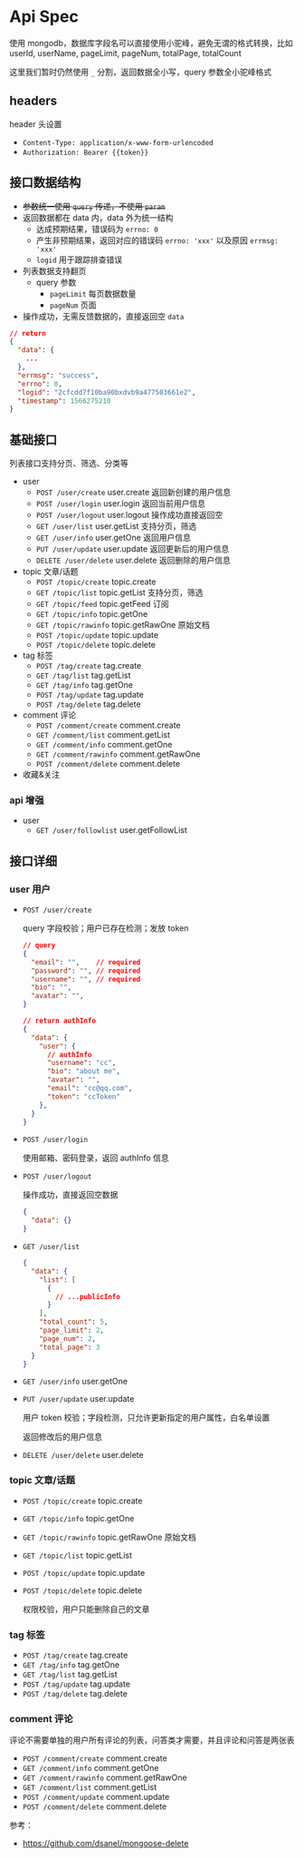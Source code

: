 # Api Spec

使用 mongodb，数据库字段名可以直接使用小驼峰，避免无谓的格式转换，比如 userId, userName, pageLimit, pageNum, totalPage, totalCount

这里我们暂时仍然使用 `_` 分割，返回数据全小写，query 参数全小驼峰格式

## headers

header 头设置

- `Content-Type: application/x-www-form-urlencoded`
- `Authorization: Bearer {{token}}`

## 接口数据结构

- ~~参数统一使用 `query` 传递，不使用 `param`~~
- 返回数据都在 data 内，data 外为统一结构
  - 达成预期结果，错误码为 `errno: 0`
  - 产生非预期结果，返回对应的错误码 `errno: 'xxx'` 以及原因 `errmsg: 'xxx'`
  - `logid` 用于跟踪排查错误
- 列表数据支持翻页
  - query 参数
    - `pageLimit` 每页数据数量
    - `pageNum` 页面
- 操作成功，无需反馈数据的，直接返回空 `data`

```json
// return
{
  "data": {
    ...
  },
  "errmsg": "success",
  "errno": 0,
  "logid": "2cfcdd7f10ba90bxdvb9a477503661e2",
  "timestamp": 1566275210
}
```

## 基础接口

列表接口支持分页、筛选、分类等

- user
  - `POST /user/create`     user.create 返回新创建的用户信息
  - `POST /user/login`      user.login  返回当前用户信息
  - `POST /user/logout`     user.logout 操作成功直接返回空
  - `GET /user/list`        user.getList 支持分页，筛选
  - `GET /user/info`        user.getOne 返回用户信息
  - `PUT /user/update`      user.update 返回更新后的用户信息
  - `DELETE /user/delete`   user.delete 返回删除的用户信息
- topic 文章/话题
  - `POST /topic/create`    topic.create
  - `GET /topic/list`       topic.getList 支持分页，筛选
  - `GET /topic/feed`       topic.getFeed 订阅
  - `GET /topic/info`       topic.getOne
  - `GET /topic/rawinfo`    topic.getRawOne 原始文档
  - `POST /topic/update`    topic.update
  - `POST /topic/delete`    topic.delete
- tag 标签
  - `POST /tag/create`      tag.create
  - `GET /tag/list`         tag.getList
  - `GET /tag/info`         tag.getOne
  - `POST /tag/update`      tag.update
  - `POST /tag/delete`      tag.delete
- comment 评论
  - `POST /comment/create`  comment.create
  - `GET /comment/list`     comment.getList
  - `GET /comment/info`     comment.getOne
  - `GET /comment/rawinfo`  comment.getRawOne
  - `POST /comment/delete`  comment.delete
- 收藏&关注

### api 增强

- user
  - `GET /user/followlist` user.getFollowList

## 接口详细

### user 用户

- `POST /user/create`

  query 字段校验；用户已存在检测；发放 token

  ```json
  // query
  {
    "email": "",    // required
    "password": "", // required
    "username": "", // required
    "bio": "",
    "avatar": "",
  }

  // return authInfo
  {
    "data": {
      "user": {
        // authInfo
        "username": "cc",
        "bio": "about me",
        "avatar": "",
        "email": "cc@qq.com",
        "token": "ccToken"
      },
    }
  }
  ```

- `POST /user/login`

  使用邮箱、密码登录，返回 authInfo 信息

- `POST /user/logout`

  操作成功，直接返回空数据

  ```json
  {
    "data": {}
  }
  ```

- `GET /user/list`

  ```json
  {
    "data": {
      "list": [
        {
          // ...publicInfo
        }
      ],
      "total_count": 5,
      "page_limit": 2,
      "page_num": 2,
      "total_page": 3
    }
  }
  ```

- `GET /user/info`        user.getOne
- `PUT /user/update`      user.update

  用户 token 校验；字段检测，只允许更新指定的用户属性，白名单设置

  返回修改后的用户信息

- `DELETE /user/delete`   user.delete

### topic 文章/话题

- `POST /topic/create`    topic.create
- `GET /topic/info`       topic.getOne
- `GET /topic/rawinfo`    topic.getRawOne 原始文档
- `GET /topic/list`       topic.getList
- `POST /topic/update`    topic.update
- `POST /topic/delete`    topic.delete

  权限校验，用户只能删除自己的文章

### tag 标签

- `POST /tag/create`      tag.create
- `GET /tag/info`         tag.getOne
- `GET /tag/list`         tag.getList
- `POST /tag/update`      tag.update
- `POST /tag/delete`      tag.delete

### comment 评论

评论不需要单独的用户所有评论的列表，问答类才需要，并且评论和问答是两张表

- `POST /comment/create`  comment.create
- `GET /comment/info`     comment.getOne
- `GET /comment/rawinfo`  comment.getRawOne
- `GET /comment/list`     comment.getList
- `POST /comment/update`  comment.update
- `POST /comment/delete`  comment.delete

参考：

- https://github.com/dsanel/mongoose-delete
